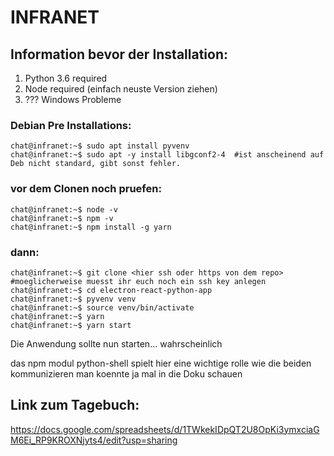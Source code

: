 # INFRANET


## Information bevor der Installation:

1. Python 3.6 required
2. Node required (einfach neuste Version ziehen)
3. ??? Windows Probleme

### Debian Pre Installations:

```console
chat@infranet:~$ sudo apt install pyvenv
chat@infranet:~$ sudo apt -y install libgconf2-4  #ist anscheinend auf Deb nicht standard, gibt sonst fehler.
```

### vor dem Clonen noch pruefen:

```console
chat@infranet:~$ node -v
chat@infranet:~$ npm -v
chat@infranet:~$ npm install -g yarn
```

### dann:

```console
chat@infranet:~$ git clone <hier ssh oder https von dem repo> #moeglicherweise muesst ihr euch noch ein ssh key anlegen
chat@infranet:~$ cd electron-react-python-app
chat@infranet:~$ pyvenv venv
chat@infranet:~$ source venv/bin/activate
chat@infranet:~$ yarn
chat@infranet:~$ yarn start

```

Die Anwendung sollte nun starten... wahrscheinlich 

das npm modul python-shell spielt hier eine wichtige rolle wie die beiden kommunizieren man koennte ja mal in die Doku schauen


## Link zum Tagebuch:
https://docs.google.com/spreadsheets/d/1TWkekIDpQT2U8OpKi3ymxciaGM6Ei_RP9KROXNjyts4/edit?usp=sharing
